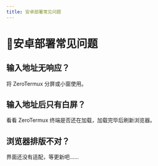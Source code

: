```yaml
---
title: 安卓部署常见问题
---
```


# 📱安卓部署常见问题

## 输入地址无响应？

将 ZeroTermux 分屏或小窗使用。

## 输入地址后只有白屏？

看看 ZeroTermux 终端是否还在加载，加载完毕后刷新浏览器。

## 浏览器排版不对？

界面还没有适配，等更新吧......

